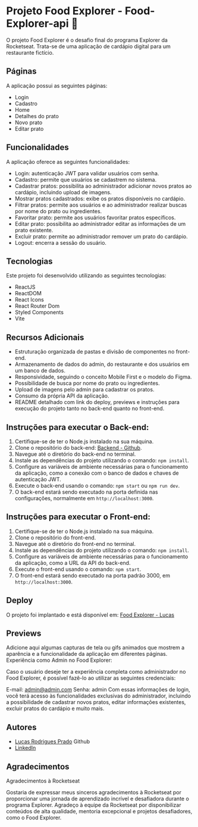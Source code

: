 # Projeto Food Explorer - Food-Explorer-api 🍔

O projeto Food Explorer é o desafio final do programa Explorer da Rocketseat. Trata-se de uma aplicação de cardápio digital para um restaurante fictício.

## Páginas

A aplicação possui as seguintes páginas:

- Login
- Cadastro
- Home
- Detalhes do prato
- Novo prato
- Editar prato

## Funcionalidades

A aplicação oferece as seguintes funcionalidades:

- Login: autenticação JWT para validar usuários com senha.
- Cadastro: permite que usuários se cadastrem no sistema.
- Cadastrar pratos: possibilita ao administrador adicionar novos pratos ao cardápio, incluindo upload de imagens.
- Mostrar pratos cadastrados: exibe os pratos disponíveis no cardápio.
- Filtrar pratos: permite aos usuários e ao administrador realizar buscas por nome do prato ou ingredientes.
- Favoritar prato: permite aos usuários favoritar pratos específicos.
- Editar prato: possibilita ao administrador editar as informações de um prato existente.
- Excluir prato: permite ao administrador remover um prato do cardápio.
- Logout: encerra a sessão do usuário.

## Tecnologias

Este projeto foi desenvolvido utilizando as seguintes tecnologias:

- ReactJS
- ReactDOM
- React Icons
- React Router Dom
- Styled Components
- Vite

## Recursos Adicionais

- Estruturação organizada de pastas e divisão de componentes no front-end.
- Armazenamento de dados do admin, do restaurante e dos usuários em um banco de dados.
- Responsividade, seguindo o conceito Mobile First e o modelo do Figma.
- Possibilidade de busca por nome do prato ou ingredientes.
- Upload de imagens pelo admin para cadastrar os pratos.
- Consumo da própria API da aplicação.
- README detalhado com link do deploy, previews e instruções para execução do projeto tanto no back-end quanto no front-end.

## Instruções para executar o Back-end:

1. Certifique-se de ter o Node.js instalado na sua máquina.
2. Clone o repositório do back-end: [Backend - Github](https://github.com/loadrp/Food-Explorer-api).
3. Navegue até o diretório do back-end no terminal.
4. Instale as dependências do projeto utilizando o comando: `npm install`.
5. Configure as variáveis de ambiente necessárias para o funcionamento da aplicação, como a conexão com o banco de dados e chaves de autenticação JWT.
6. Execute o back-end usando o comando: `npm start` ou `npm run dev`.
7. O back-end estará sendo executado na porta definida nas configurações, normalmente em `http://localhost:3000`.

## Instruções para executar o Front-end:

1. Certifique-se de ter o Node.js instalado na sua máquina.
2. Clone o repositório do front-end.
3. Navegue até o diretório do front-end no terminal.
4. Instale as dependências do projeto utilizando o comando: `npm install`.
5. Configure as variáveis de ambiente necessárias para o funcionamento da aplicação, como a URL da API do back-end.
6. Execute o front-end usando o comando: `npm start`.
7. O front-end estará sendo executado na porta padrão 3000, em `http://localhost:3000`.

## Deploy

O projeto foi implantado e está disponível em: [Food Explorer - Lucas](https://lucas-food-explorer.netlify.app/)

## Previews

Adicione aqui algumas capturas de tela ou gifs animados que mostrem a aparência e a funcionalidade da aplicação em diferentes páginas.
Experiência como Admin no Food Explorer:

Caso o usuário deseje ter a experiência completa como administrador no Food Explorer, é possível fazê-lo ao utilizar as seguintes credenciais:

E-mail: admin@admin.com
Senha: admin
Com essas informações de login, você terá acesso às funcionalidades exclusivas do administrador, incluindo a possibilidade de cadastrar novos pratos, editar informações existentes, excluir pratos do cardápio e muito mais.

## Autores

- [Lucas Rodrigues Prado](https://github.com/loadrp/) Github 
- [LinkedIn](https://www.linkedin.com/in/lucas-rodrigues-prado/)

## Agradecimentos

Agradecimentos à Rocketseat

Gostaria de expressar meus sinceros agradecimentos à Rocketseat por proporcionar uma jornada de aprendizado incrível e desafiadora durante o programa Explorer. Agradeço à equipe da Rocketseat por disponibilizar conteúdos de alta qualidade, mentoria excepcional e projetos desafiadores, como o Food Explorer.
